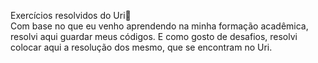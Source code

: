 Exercícios resolvidos do Uri🎈      
Com base no que eu venho aprendendo na  minha formação acadêmica, resolvi aqui guardar meus códigos. E como gosto de desafios, resolvi colocar aqui a resolução dos mesmo, que se encontram no Uri.          
